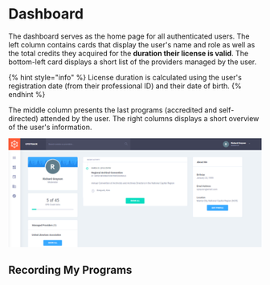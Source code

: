 # Dashboard

The dashboard serves as the home page for all authenticated users. The left column contains cards that display the user's name and role as well as the total credits they acquired for the **duration their license is valid**. The bottom-left card displays a short list of the providers managed by the user.

{% hint style="info" %}
License duration is calculated using the user's registration date \(from their professional ID\) and their date of birth.
{% endhint %}

The middle column presents the last programs \(accredited and self-directed\) attended by the user. The right columns displays a short overview of the user's information.

![](../.gitbook/assets/03-dashboard.png)

## Recording My Programs



